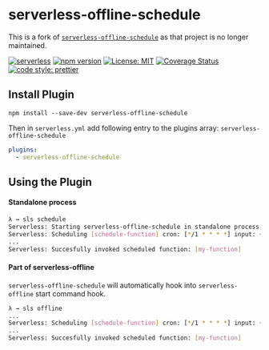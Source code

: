 # serverless-offline-schedule

This is a fork of [`serverless-offline-schedule`](https://github.com/Meemaw/serverless-offline-schedule) as that project is no longer maintained.

[![serverless](http://public.serverless.com/badges/v3.svg)](http://www.serverless.com)
[![npm version](https://badge.fury.io/js/serverless-offline-schedule.svg)](https://badge.fury.io/js/serverless-offline-schedule)
[![License: MIT](https://img.shields.io/badge/License-MIT-yellow.svg)](https://opensource.org/licenses/MIT)
[![Coverage Status](https://coveralls.io/repos/github/Meemaw/serverless-offline-schedule/badge.svg?branch=master)](https://coveralls.io/github/Meemaw/serverless-offline-schedule?branch=master)
[![code style: prettier](https://img.shields.io/badge/code_style-prettier-ff69b4.svg)](https://github.com/prettier/prettier)

## Install Plugin

`npm install --save-dev serverless-offline-schedule`

Then in `serverless.yml` add following entry to the plugins array: `serverless-offline-schedule`

```yml
plugins:
  - serverless-offline-schedule
```

## Using the Plugin

#### Standalone process

```sh
λ → sls schedule
Serverless: Starting serverless-offline-schedule in standalone process. Press CTRL+C to stop.
Serverless: Scheduling [schedule-function] cron: [*/1 * * * *] input: {"scheduler":"1-minute"}
...
Serverless: Succesfully invoked scheduled function: [my-function]
```

#### Part of serverless-offline

`serverless-offline-schedule` will automatically hook into `serverless-offline` start command hook.

```sh
λ → sls offline
...
Serverless: Scheduling [schedule-function] cron: [*/1 * * * *] input: {"scheduler":"1-minute"}
...
Serverless: Succesfully invoked scheduled function: [my-function]
```
